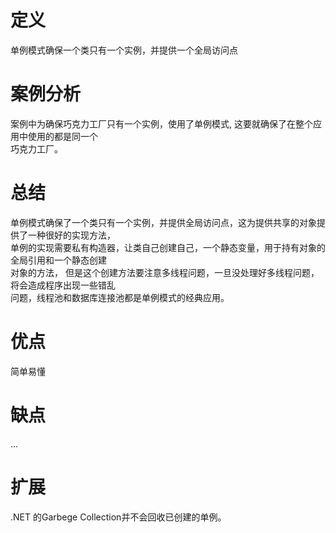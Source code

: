 # 定义
单例模式确保一个类只有一个实例，并提供一个全局访问点

# 案例分析
案例中为确保巧克力工厂只有一个实例，使用了单例模式, 这要就确保了在整个应用中使用的都是同一个  
巧克力工厂。

# 总结
单例模式确保了一个类只有一个实例，并提供全局访问点，这为提供共享的对象提供了一种很好的实现方法，    
单例的实现需要私有构造器，让类自己创建自己，一个静态变量，用于持有对象的全局引用和一个静态创建  
对象的方法， 但是这个创建方法要注意多线程问题，一旦没处理好多线程问题，将会造成程序出现一些错乱  
问题，线程池和数据库连接池都是单例模式的经典应用。  

# 优点  
简单易懂

# 缺点
...

# 扩展  
.NET 的Garbege Collection并不会回收已创建的单例。


